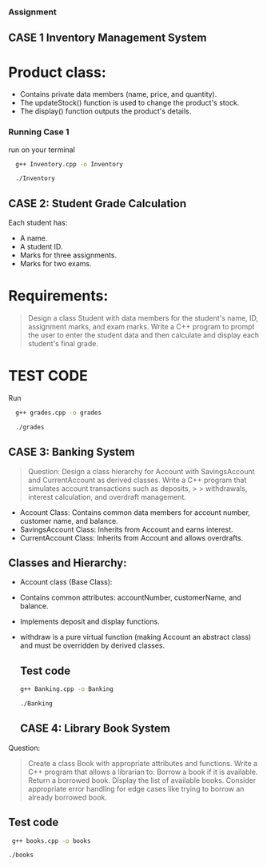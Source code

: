 ### Assignment 

## CASE 1 Inventory Management System

# Product class:
- Contains private data members (name, price, and quantity).
- The updateStock() function is used to change the product's stock.
- The display() function outputs the product's details.

### Running Case 1 
run on your terminal
```bash
  g++ Inventory.cpp -o Inventory
```
```bash
  ./Inventory
```

## CASE 2: Student Grade Calculation
Each student has:
- A name.
- A student ID.
- Marks for three assignments.
- Marks for two exams.

# Requirements:
> Design a class Student with data members for the student's name, ID, assignment marks, and exam marks.
> Write a C++ program to prompt the user to enter the student data and then calculate and display each student's final grade.

# TEST CODE
Run 
```bash
  g++ grades.cpp -o grades 
```
```bash
  ./grades
```

## CASE 3: Banking System

> Question:
> Design a class hierarchy for Account with SavingsAccount and CurrentAccount as derived classes. Write a C++ program that simulates account transactions such as deposits, > > withdrawals, interest calculation, and overdraft management.

- Account Class: Contains common data members for account number, customer name, and balance.
- SavingsAccount Class: Inherits from Account and earns interest.
- CurrentAccount Class: Inherits from Account and allows overdrafts.

## Classes and Hierarchy:
- Account class (Base Class):

- Contains common attributes: accountNumber, customerName, and balance.
- Implements deposit and display functions.
- withdraw is a pure virtual function (making Account an abstract class) and must be overridden by derived classes.

  ## Test code
  ```bash
  g++ Banking.cpp -o Banking 
  ```
  ```bash
  ./Banking
  ```
  ## CASE 4: Library Book System
  
Question:
> Create a class Book with appropriate attributes and functions. Write a C++ program that allows a librarian to:
> Borrow a book if it is available.
> Return a borrowed book.
> Display the list of available books. Consider appropriate error handling for edge cases like trying to borrow an already borrowed book.

## Test code 
 ```bash
  g++ books.cpp -o books
 ```
   ```bash
  ./books
   ```
   


   





